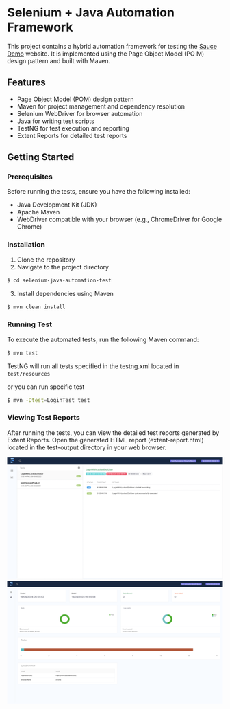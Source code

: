 # Selenium + Java Automation Framework

This project contains a hybrid automation framework for testing the [Sauce Demo](https://www.saucedemo.com/) website. It is implemented using the Page Object Model (PO
M) design pattern and built with Maven.

## Features

- Page Object Model (POM) design pattern
- Maven for project management and dependency resolution
- Selenium WebDriver for browser automation
- Java for writing test scripts
- TestNG for test execution and reporting
- Extent Reports for detailed test reports

## Getting Started

### Prerequisites

Before running the tests, ensure you have the following installed:

- Java Development Kit (JDK)
- Apache Maven
- WebDriver compatible with your browser (e.g., ChromeDriver for Google Chrome)

### Installation

1. Clone the repository
2. Navigate to the project directory
```sh
$ cd selenium-java-automation-test
```
3. Install dependencies using Maven
```sh
$ mvn clean install
```
   

### Running Test
To execute the automated tests, run the following Maven command:
```sh
$ mvn test
```
TestNG will run all tests specified in the testng.xml located in `test/resources`

or you can run specific test
```sh
$ mvn -Dtest=LoginTest test 
```

### Viewing Test Reports
After running the tests, you can view the detailed test reports generated by Extent Reports. 
Open the generated HTML report (extent-report.html) located in the test-output directory in your web browser.

![Screen Shot 2024-04-16 at 17.56.29.png](test-output%2FScreen%20Shot%202024-04-16%20at%2017.56.29.png)
![Screen Shot 2024-04-16 at 17.56.51.png](test-output%2FScreen%20Shot%202024-04-16%20at%2017.56.51.png)